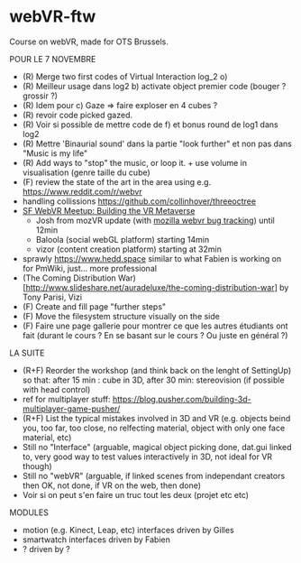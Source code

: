 # webVR-ftw
 Course on webVR, made for OTS Brussels.

POUR LE 7 NOVEMBRE
* (R) Merge two first codes of Virtual Interaction log_2 o)
* (R) Meilleur usage dans log2 b) activate object premier code (bouger ? grossir ?)
* (R) Idem pour c) Gaze => faire exploser en 4 cubes ?
* (R) revoir code picked gazed.
* (R) Voir si possible de mettre code de f) et bonus round de log1 dans log2
* (R) Mettre 'Binaurial sound' dans la partie "look further" et non pas dans "Music is my life"
* (R) Add ways to "stop" the music, or loop it. + use volume in visualisation (genre taille du cube)
* (F) review the state of the art in the area using e.g. https://www.reddit.com/r/webvr
 * handling collissions https://github.com/collinhover/threeoctree
 * [SF WebVR Meetup: Building the VR Metaverse](https://air.mozilla.org/sf-webvr-meetup-building-the-vr-metaverse/)
   *  Josh from mozVR update (with [mozilla webvr bug tracking](https://bugzilla.mozilla.org/buglist.cgi?bug_status=UNCONFIRMED&bug_status=NEW&bug_status=ASSIGNED&bug_status=REOPENED&columnlist=product,component,assigned_to,bug_status,resolution,status_whiteboard,short_desc,changeddate&f1=status_whiteboard&f2=status_whiteboard&f3=status_whiteboard&f4=status_whiteboard&j_top=OR&o1=substring&o2=substring&o3=substring&o4=substring&resolution=---&v1=[webvr])) until 12min
    * Baloola (social webGL platform) starting 14min
    * vizor (content creation platform) starting at 32min 
 * sprawly https://www.hedd.space similar to what Fabien is working on for PmWiki, just... more professional
 * (The Coming Distribution War)[http://www.slideshare.net/auradeluxe/the-coming-distribution-war] by Tony Parisi, Vizi
* (F) Create and fill page "further steps"
* (F) Move the filesystem structure visually on the side
* (F) Faire une page gallerie pour montrer ce que les autres étudiants ont fait (durant le cours ? En se basant sur le cours ? Ou juste en général ?)
 

LA SUITE
 * (R+F) Reorder the workshop (and think back on the lenght of SettingUp) so that: after 15 min : cube in 3D, after 30 min: stereovision (if possible with head control)
 * ref for multiplayer stuff: https://blog.pusher.com/building-3d-multiplayer-game-pusher/
 * (R+F) List the typical mistakes involved in 3D and VR (e.g. objects beind you, too far, too close, no relfecting material, object with only one face material, etc)
 * Still no "Interface" (arguable, magical object picking done, dat.gui linked to, very good way to test values interactively in 3D, not ideal for VR though)
 * Still no "webVR" (arguable, if linked scenes from independant creators then OK, not done, if VR on the web, then done)
 * Voir si on peut s'en faire un truc tout les deux (projet etc etc)

MODULES
 * motion (e.g. Kinect, Leap, etc) interfaces driven by Gilles
 * smartwatch interfaces driven by Fabien
 * ? driven by ?
